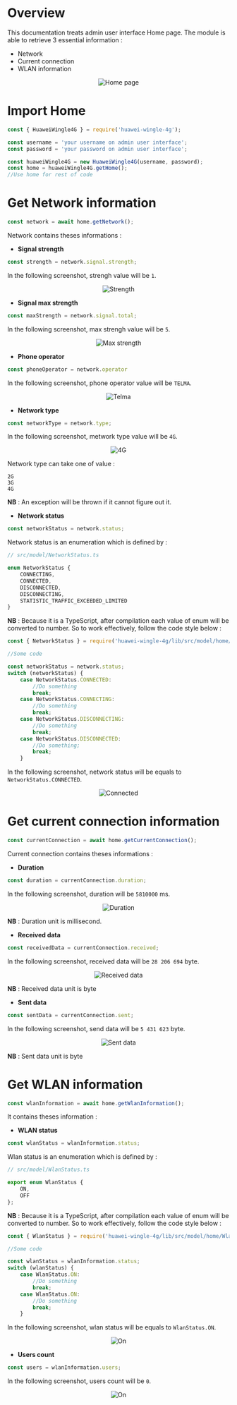 # Overview

This documentation treats admin user interface Home page. The module is able to retrieve 3 essential information :

* Network
* Current connection
* WLAN information

<p align="center">
    <img src="https://github.com/razafinarivohanania/huawei-wingle-4g/raw/master/screenshot/home/home.png?raw=true" alt="Home page"/>
</p>

# Import Home

```js
const { HuaweiWingle4G } = require('huawei-wingle-4g');

const username = 'your username on admin user interface';
const password = 'your password on admin user interface';

const huaweiWingle4G = new HuaweiWingle4G(username, password);
const home = huaweiWingle4G.getHome();
//Use home for rest of code
```

# Get Network information

```js
const network = await home.getNetwork();
```

Network contains theses informations :

* **Signal strength**

```js
const strength = network.signal.strength;
```

In the following screenshot, strengh value will be `1`.

<p align="center">
    <img src="https://github.com/razafinarivohanania/huawei-wingle-4g/raw/master/screenshot/home/strength.png?raw=true" alt="Strength"/>
</p>

* **Signal max strength**

```js
const maxStrength = network.signal.total;
```

In the following screenshot, max strengh value will be `5`.

<p align="center">
    <img src="https://github.com/razafinarivohanania/huawei-wingle-4g/raw/master/screenshot/home/strength.png?raw=true" alt="Max strength"/>
</p>

* **Phone operator**

```js
const phoneOperator = network.operator
```
In the following screenshot, phone operator value will be `TELMA`.

<p align="center">
    <img src="https://github.com/razafinarivohanania/huawei-wingle-4g/raw/master/screenshot/home/telma.png?raw=true" alt="Telma"/>
</p>

* **Network type**

```js
const networkType = network.type;
```

In the following screenshot, metwork type value will be `4G`.

<p align="center">
    <img src="https://github.com/razafinarivohanania/huawei-wingle-4g/raw/master/screenshot/home/4g.png?raw=true" alt="4G"/>
</p>

Network type can take one of value :

```
2G
3G
4G
```

**NB** : An exception will be thrown if it cannot figure out it.

* **Network status**

```js
const networkStatus = network.status;
```

Network status is an enumeration which is defined by :

```ts
// src/model/NetworkStatus.ts

enum NetworkStatus {
    CONNECTING,
    CONNECTED,
    DISCONNECTED,
    DISCONNECTING,
    STATISTIC_TRAFFIC_EXCEEDED_LIMITED
}
```

**NB** : Because it is a TypeScript, after compilation each value of enum will be converted to number. So to work effectively, follow the code style below :

```js
const { NetworkStatus } = require('huawei-wingle-4g/lib/src/model/home/NetworkStatus');

//Some code

const networkStatus = network.status;
switch (networkStatus) {
    case NetworkStatus.CONNECTED:
        //Do something
        break;
    case NetworkStatus.CONNECTING:
        //Do something
        break;
    case NetworkStatus.DISCONNECTING:
        //Do something
        break;
    case NetworkStatus.DISCONNECTED:
        //Do something;
        break;
    }
```

In the following screenshot, network status will be equals to `NetworkStatus.CONNECTED`.

<p align="center">
    <img src="https://github.com/razafinarivohanania/huawei-wingle-4g/raw/master/screenshot/home/connected.png?raw=true" alt="Connected"/>
</p>

# Get current connection information

```js
const currentConnection = await home.getCurrentConnection();
```

Current connection contains theses informations :

* **Duration**

```js
const duration = currentConnection.duration;
```

In the following screenshot, duration will be `5810000` ms.

<p align="center">
    <img src="https://github.com/razafinarivohanania/huawei-wingle-4g/raw/master/screenshot/home/duration.png?raw=true" alt="Duration"/>
</p>

**NB** : Duration unit is millisecond.

* **Received data**

```js
const receivedData = currentConnection.received;
```

In the following screenshot, received data will be `28 206 694` byte.

<p align="center">
    <img src="https://github.com/razafinarivohanania/huawei-wingle-4g/raw/master/screenshot/home/received.png?raw=true" alt="Received data"/>
</p>

**NB** : Received data unit is byte

* **Sent data**

```js
const sentData = currentConnection.sent;
```
In the following screenshot, send data will be `5 431 623` byte.

<p align="center">
    <img src="https://github.com/razafinarivohanania/huawei-wingle-4g/raw/master/screenshot/home/sent.png?raw=true" alt="Sent data"/>
</p>

**NB** : Sent data unit is byte

# Get WLAN information

```js
const wlanInformation = await home.getWlanInformation();
```

It contains theses information :

* **WLAN status**

```js
const wlanStatus = wlanInformation.status;
```

Wlan status is an enumeration which is defined by :

```ts
// src/model/WlanStatus.ts

export enum WlanStatus {
    ON,
    OFF
};
```

**NB** : Because it is a TypeScript, after compilation each value of enum will be converted to number. So to work effectively, follow the code style below :

```js
const { WlanStatus } = require('huawei-wingle-4g/lib/src/model/home/WlanStatus');

//Some code

const wlanStatus = wlanInformation.status;
switch (wlanStatus) {
    case WlanStatus.ON:
        //Do something
        break;
    case WlanStatus.ON:
        //Do something
        break;
    }
```

In the following screenshot, wlan status will be equals to `WlanStatus.ON`.

<p align="center">
    <img src="https://github.com/razafinarivohanania/huawei-wingle-4g/raw/master/screenshot/home/on.png?raw=true" alt="On"/>
</p>

* **Users count**

```js
const users = wlanInformation.users;
```

In the following screenshot, users count will be `0`.

<p align="center">
    <img src="https://github.com/razafinarivohanania/huawei-wingle-4g/raw/master/screenshot/home/no-user.png?raw=true" alt="On"/>
</p>